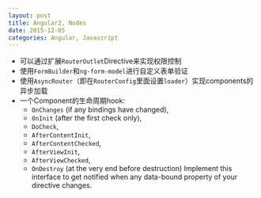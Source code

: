 ```yaml
---
layout: post
title: Angular2, Nodes
date: 2015-12-05
categories: Angular, Javascript
---
```

+ 可以通过扩展`RouterOutlet`Directive来实现权限控制
+ 使用`FormBuilder`和`ng-form-model`进行自定义表单验证
+ 使用`AsyncRouter`（即在`RouterConfig`里面设置`loader`）实现components的异步加载
+ 一个Component的生命周期hook:
	+ `OnChanges` (if any bindings have changed),
	+ `OnInit` (after the first check only),
	+ `DoCheck`,
	+ `AfterContentInit`,
	+ `AfterContentChecked`,
	+ `AfterViewInit`,
	+ `AfterViewChecked`,
	+ `OnDestroy` (at the very end before destruction) Implement this interface to get notified when any data-bound property of your directive changes.


